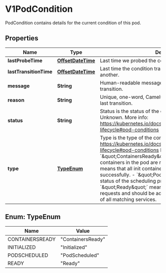 

# V1PodCondition

PodCondition contains details for the current condition of this pod.
## Properties

Name | Type | Description | Notes
------------ | ------------- | ------------- | -------------
**lastProbeTime** | [**OffsetDateTime**](OffsetDateTime.md) | Last time we probed the condition. |  [optional]
**lastTransitionTime** | [**OffsetDateTime**](OffsetDateTime.md) | Last time the condition transitioned from one status to another. |  [optional]
**message** | **String** | Human-readable message indicating details about last transition. |  [optional]
**reason** | **String** | Unique, one-word, CamelCase reason for the condition&#39;s last transition. |  [optional]
**status** | **String** | Status is the status of the condition. Can be True, False, Unknown. More info: https://kubernetes.io/docs/concepts/workloads/pods/pod-lifecycle#pod-conditions | 
**type** | [**TypeEnum**](#TypeEnum) | Type is the type of the condition. More info: https://kubernetes.io/docs/concepts/workloads/pods/pod-lifecycle#pod-conditions  Possible enum values:  - &#x60;\&quot;ContainersReady\&quot;&#x60; indicates whether all containers in the pod are ready.  - &#x60;\&quot;Initialized\&quot;&#x60; means that all init containers in the pod have started successfully.  - &#x60;\&quot;PodScheduled\&quot;&#x60; represents status of the scheduling process for this pod.  - &#x60;\&quot;Ready\&quot;&#x60; means the pod is able to service requests and should be added to the load balancing pools of all matching services. | 



## Enum: TypeEnum

Name | Value
---- | -----
CONTAINERSREADY | &quot;ContainersReady&quot;
INITIALIZED | &quot;Initialized&quot;
PODSCHEDULED | &quot;PodScheduled&quot;
READY | &quot;Ready&quot;



